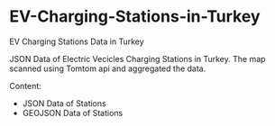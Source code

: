 # EV-Charging-Stations-in-Turkey
EV Charging Stations Data in Turkey

JSON Data of Electric Vecicles Charging Stations in Turkey. The map scanned using Tomtom api and aggregated the data.

Content:
- JSON Data of Stations
- GEOJSON Data of Stations
